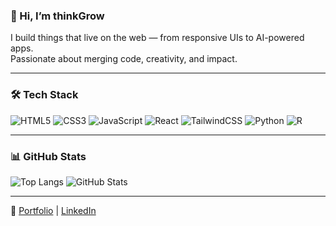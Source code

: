 ### 👋 Hi, I’m thinkGrow

I build things that live on the web — from responsive UIs to AI-powered apps.  
Passionate about merging code, creativity, and impact.

---

### 🛠️ Tech Stack

![HTML5](https://img.shields.io/badge/html5-E34F26?style=for-the-badge&logo=html5&logoColor=white)
![CSS3](https://img.shields.io/badge/css3-1572B6?style=for-the-badge&logo=css3&logoColor=white)
![JavaScript](https://img.shields.io/badge/javascript-F7DF1E?style=for-the-badge&logo=javascript&logoColor=black)
![React](https://img.shields.io/badge/react-20232A?style=for-the-badge&logo=react&logoColor=61DAFB)
![TailwindCSS](https://img.shields.io/badge/TailwindCSS-06B6D4?style=for-the-badge&logo=tailwindcss&logoColor=white)
![Python](https://img.shields.io/badge/Python-14354C?style=for-the-badge&logo=python&logoColor=white)
![R](https://img.shields.io/badge/R-276DC3?style=for-the-badge&logo=r&logoColor=white)

---

### 📊 GitHub Stats

![Top Langs](https://github-readme-stats.vercel.app/api/top-langs/?username=thinkGrow&layout=compact)
![GitHub Stats](https://github-readme-stats.vercel.app/api?username=thinkGrow&show_icons=true&theme=default)

---

🔗 [Portfolio](https://yourwebsite.com) | [LinkedIn](https://linkedin.com/in/yourprofile)
